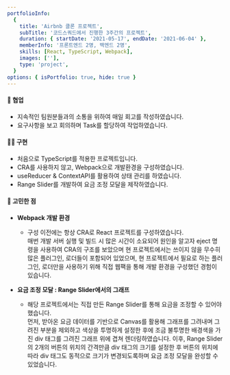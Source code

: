 ```yaml
---
portfolioInfo:
  {
    title: 'Airbnb 클론 프로젝트',
    subTitle: '코드스쿼드에서 진행한 3주간의 프로젝트',
    duration: { startDate: '2021-05-17', endDate: '2021-06-04' },
    memberInfo: '프론트엔드 2명, 백엔드 2명',
    skills: [React, TypeScript, Webpack],
    images: [''],
    type: 'project',
  }
options: { isPortfolio: true, hide: true }
---
```


#### 🤝 협업

- 지속적인 팀원분들과의 소통을 위하여 매일 회고를 작성하였습니다.
- 요구사항을 보고 회의하며 Task를 할당하여 작업하였습니다.

#### 🧚🏻 구현

- 처음으로 TypeScript를 적용한 프로젝트입니다.
- CRA를 사용하지 않고, Webpack으로 개발환경을 구성하였습니다.
- useReducer & ContextAPI를 활용하여 상태 관리를 하였습니다.
- Range Slider를 개발하여 요금 조정 모달을 제작하였습니다.

#### 🤔 고민한 점

- **Webpack 개발 환경**

  - 구성 이전에는 항상 CRA로 React 프로젝트를 구성하였습니다.  
    매번 개발 서버 실행 및 빌드 시 많은 시간이 소요되어 원인을 알고자 eject 명령을 사용하여 CRA의 구조를 보았으며 현 프로젝트에서는 쓰이지 않을 무수히 많은 플러그인, 로더들이 포함되어 있었으며, 현 프로젝트에서 필요로 하는 플러그인, 로더만을 사용하기 위해 직접 웹팩을 통해 개발 환경을 구성했던 경험이 있습니다.

- **요금 조정 모달 : Range Slider에서의 그래프**
  - 해당 프로젝트에서는 직접 만든 Range Slider를 통해 요금을 조정할 수 있어야 했습니다.  
    먼저, 받아온 요금 데이터를 기반으로 Canvas를 활용해 그래프를 그려내며 그려진 부분을 제외하고 색상을 투명하게 설정한 후에 조금 불투명한 배경색을 가진 div 태그를 그려진 그래프 위에 겹쳐 렌더링하였습니다. 이후, Range Slider의 2개의 버튼의 위치의 간격만큼 div 태그의 크기를 설정한 후 버튼의 위치에 따라 div 태그도 동적으로 크기가 변경되도록하며 요금 조정 모달을 완성할 수 있었습니다.
